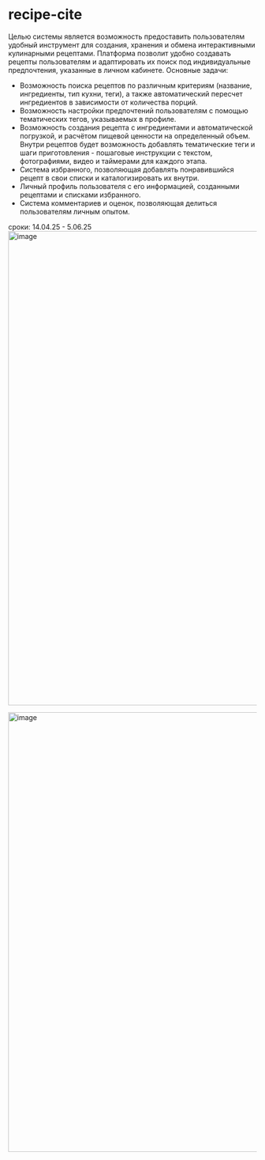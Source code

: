 # recipe-cite
Целью системы является возможность предоставить пользователям удобный инструмент для создания, хранения и обмена интерактивными кулинарными рецептами. Платформа позволит удобно создавать рецепты пользователям и адаптировать их поиск под индивидуальные предпочтения, указанные в личном кабинете. Основные задачи: 
- Возможность поиска рецептов по различным критериям (название, ингредиенты, тип кухни, теги), а также автоматический пересчет ингредиентов в зависимости от количества порций. 
- Возможность настройки предпочтений пользователям с помощью тематических тегов, указываемых в профиле. 
- Возможность создания рецепта с ингредиентами и автоматической погрузкой, и расчётом пищевой ценности на определенный объем. Внутри рецептов будет возможность добавлять тематические теги и шаги приготовления - пошаговые инструкции с текстом, фотографиями, видео и таймерами для каждого этапа.  
- Система избранного, позволяющая добавлять понравившийся рецепт в свои списки и каталогизировать их внутри. 
- Личный профиль пользователя с его информацией, созданными рецептами и списками избранного. 
- Система комментариев и оценок, позволяющая делиться пользователям личным опытом. 

сроки: 14.04.25 - 5.06.25
<img width="1617" height="959" alt="image" src="https://github.com/user-attachments/assets/caf1f19c-243d-4851-b07a-f9c18a091d4e" />

<img width="1578" height="889" alt="image" src="https://github.com/user-attachments/assets/863d8c84-5eeb-4bcd-89c3-71177045fae4" />
